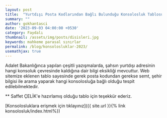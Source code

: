 ```yaml
---
layout: post
title:  "Yurtdışı Posta Kodlarından Bağlı Bulunduğu Konsolosluk Tablosu sisteme eklenmiştir"
summary: ""
author: gokhantasci
date: '2023-09-03 04:00:00 +0530'
category: Faydalı
thumbnail: /assets/img/posts/disisleri.jpg
keywords: mahkeme parasal sınırlar
permalink: /blog/konsolosluklar-2023/
usemathjax: true
---
```


Adalet Bakanlığınca yapılan çeşitli yazışmalarda, şahsın yurtdışı adresinin hangi konsoluk çevresinde kaldığına dair bilgi eksikliği mevcuttur.
Web sitemize eklenen tablo sayesinde gerek posta kodundan gerekse semt, şehir bilgisi ile arama yaparak hangi konsolosluğa bağlı olduğu tespit edilebilmektedir.

** Saffet ÇELİK'e hazırlamış olduğu tablo için teşekkür ederiz.


[Konsolosluklara erişmek için tıklayınız]({{ site.url }}{% link konsolosluk/index.html%})